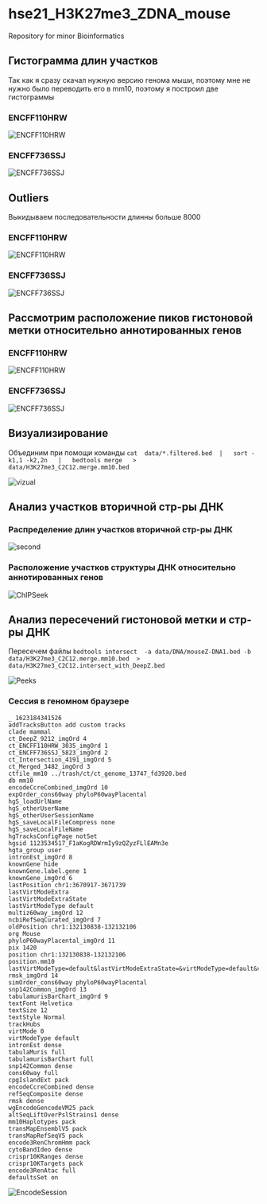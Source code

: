 # hse21_H3K27me3_ZDNA_mouse

Repository for minor Bioinformatics

## Гистограмма длин участков 

Так как я сразу скачал нужную версию генома мыши, поэтому мне не нужно было переводить его в mm10, поэтому я построил две гистограммы

### ENCFF110HRW

![ENCFF110HRW](images/len_hist.H3K27me3_C2C12.ENCFF110HRW.mm10.png)

### ENCFF736SSJ

![ENCFF736SSJ](images/len_hist.H3K27me3_C2C12.ENCFF736SSJ.mm10.png)

## Outliers
Выкидываем последовательности длинны больше 8000

### ENCFF110HRW

![ENCFF110HRW](images/filter_peaks.H3K27me3_C2C12.ENCFF110HRW.mm10.filtered.hist.png)

### ENCFF736SSJ

![ENCFF736SSJ](images/filter_peaks.H3K27me3_C2C12.ENCFF736SSJ.mm10.filtered.hist.png)

## Рассмотрим расположение пиков гистоновой метки относительно аннотированных генов

### ENCFF110HRW

![ENCFF110HRW](images/chip_seeker.H3K27me3_C2C12.ENCFF110HRW.mm10.plotAnnoPie.png)

### ENCFF736SSJ

![ENCFF736SSJ](images/chip_seeker.H3K27me3_C2C12.ENCFF736SSJ.mm10.plotAnnoPie.png)

## Визуализирование

Объединим при помощи команды
`
cat  data/*.filtered.bed  |   sort -k1,1 -k2,2n   |   bedtools merge   >  data/H3K27me3_C2C12.merge.mm10.bed
`

![vizual](images/encode.png)

## Анализ участков вторичной стр-ры ДНК

### Распределение длин участков вторичной стр-ры ДНК

![second](images/len_hist.mouseZ-DNA2.png)

### Расположение участков структуры ДНК относительно аннотированных генов

![ChIPSeek](images/chip_seeker.mouseZ-DNA2.plotAnnoPie.png)

## Анализ пересечений гистоновой метки и стр-ры ДНК

Пересечем файлы
`
bedtools intersect  -a data/DNA/mouseZ-DNA1.bed -b  data/H3K27me3_C2C12.merge.mm10.bed  >  data/H3K27me3_C2C12.intersect_with_DeepZ.bed
`

![Peeks](images/len_hist.H3K27me3_C2C12.intersect_with_DeepZ.png)

### Сессия в геномном браузере

```
_ 1623184341526
addTracksButton add custom tracks
clade mammal
ct_DeepZ_9212_imgOrd 4
ct_ENCFF110HRW_3035_imgOrd 1
ct_ENCFF736SSJ_5823_imgOrd 2
ct_Intersection_4191_imgOrd 5
ct_Merged_3482_imgOrd 3
ctfile_mm10 ../trash/ct/ct_genome_13747_fd3920.bed
db mm10
encodeCcreCombined_imgOrd 10
expOrder_cons60way phyloP60wayPlacental 
hgS_loadUrlName 
hgS_otherUserName 
hgS_otherUserSessionName 
hgS_saveLocalFileCompress none
hgS_saveLocalFileName 
hgTracksConfigPage notSet
hgsid 1123534517_F1aKogRDWrmIy9zQZyzFLlEAMn3e
hgta_group user
intronEst_imgOrd 8
knownGene hide
knownGene.label.gene 1
knownGene_imgOrd 6
lastPosition chr1:3670917-3671739
lastVirtModeExtra 
lastVirtModeExtraState 
lastVirtModeType default
multiz60way_imgOrd 12
ncbiRefSeqCurated_imgOrd 7
oldPosition chr1:132130838-132132106
org Mouse
phyloP60wayPlacental_imgOrd 11
pix 1420
position chr1:132130838-132132106
position.mm10 lastVirtModeType=default&lastVirtModeExtraState=&virtModeType=default&virtMode=0&nonVirtPosition=&position=chr1%3A132130838%2D132132106
rmsk_imgOrd 14
simOrder_cons60way phyloP60wayPlacental 
snp142Common_imgOrd 13
tabulamurisBarChart_imgOrd 9
textFont Helvetica
textSize 12
textStyle Normal
trackHubs 
virtMode 0
virtModeType default
intronEst dense
tabulaMuris full
tabulamurisBarChart full
snp142Common dense
cons60way full
cpgIslandExt pack
encodeCcreCombined dense
refSeqComposite dense
rmsk dense
wgEncodeGencodeVM25 pack
altSeqLiftOverPslStrains1 dense
mm10Haplotypes pack
transMapEnsemblV5 pack
transMapRefSeqV5 pack
encode3RenChromHmm pack
cytoBandIdeo dense
crispr10KRanges dense
crispr10KTargets pack
encode3RenAtac full
defaultsSet on
```
![EncodeSession](images/encode_session.png)
